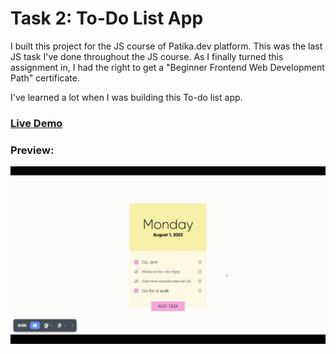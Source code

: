 # Task 2: To-Do List App

I built this project for the JS course of Patika.dev platform. This was the last JS task I've done throughout the JS course. As I finally turned this assignment in, I had the right to get a "Beginner Frontend Web Development Path" certificate.

I've learned a lot when I was building this To-do list app.

### [Live Demo](https://patika-jstasks.netlify.app/Task-2)

### Preview:

![Homepage](./preview.gif)
